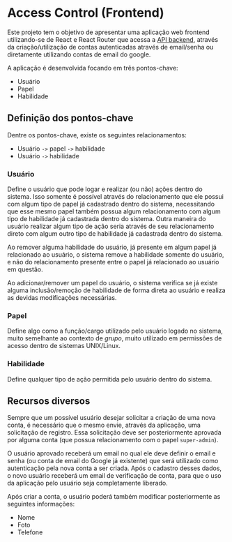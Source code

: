 # Access Control (Frontend)

Este projeto tem o objetivo de apresentar uma aplicação web frontend utilizando-se de React e React Router que acessa a [API backend](https://github.com/doug-source/access-control-backend), através da criação/utilização de contas autenticadas através de email/senha ou diretamente utilizando contas de email do google.

A aplicação é desenvolvida focando em três pontos-chave:

-  Usuário
-  Papel
-  Habilidade

## Definição dos pontos-chave

Dentre os pontos-chave, existe os seguintes relacionamentos:

-  Usuário `->` papel `->` habilidade
-  Usuário `->` habilidade

### Usuário

Define o usuário que pode logar e realizar (ou não) ações dentro do sistema. Isso somente é possível através do relacionamento que ele possui com algum tipo de papel já cadastrado dentro do sistema, necessitando que esse mesmo papel também possua algum relacionamento com algum tipo de habilidade já cadastrada dentro do sistema. Outra maneira do usuário realizar algum tipo de ação seria através de seu relacionamento direto com algum outro tipo de habilidade já cadastrada dentro do sistema.

Ao remover alguma habilidade do usuário, já presente em algum papel já relacionado ao usuário, o sistema remove a habilidade somente do usuário, e não do relacionamento presente entre o papel já relacionado ao usuário em questão.

Ao adicionar/remover um papel do usuário, o sistema verifica se já existe alguma inclusão/remoção de habilidade de forma direta ao usuário e realiza as devidas modificações necessárias.

### Papel

Define algo como a função/cargo utilizado pelo usuário logado no sistema, muito semelhante ao contexto de *grupo*, muito utilizado em permissões de acesso dentro de sistemas UNIX/Linux.

### Habilidade

Define qualquer tipo de ação permitida pelo usuário dentro do sistema.

## Recursos diversos

Sempre que um possível usuário desejar solicitar a criação de uma nova conta, é necessário que o mesmo envie, através da aplicação, uma solicitação de registro. Essa solicitação deve ser posteriormente aprovada por alguma conta (que possua relacionamento com o papel `super-admin`).

O usuário aprovado receberá um email no qual ele deve definir o email e senha (ou conta de email do Google já existente) que será utilizado como autenticação pela nova conta a ser criada. Após o cadastro desses dados, o novo usuário receberá um email de verificação de conta, para que o uso da aplicação pelo usuário seja completamente liberado.

Após criar a conta, o usuário poderá também modificar posteriormente as seguintes informações:

-  Nome
-  Foto
-  Telefone